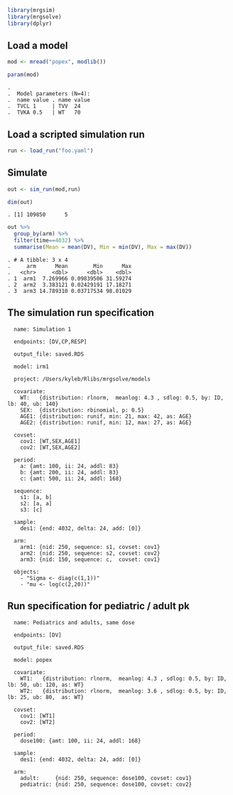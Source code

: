 ``` r
library(mrgsim)
library(mrgsolve)
library(dplyr)
```

Load a model
------------

``` r
mod <- mread("popex", modlib())

param(mod)
```

    . 
    .  Model parameters (N=4):
    .  name value . name value
    .  TVCL 1     | TVV  24   
    .  TVKA 0.5   | WT   70

Load a scripted simulation run
------------------------------

``` r
run <- load_run("foo.yaml")
```

Simulate
--------

``` r
out <- sim_run(mod,run)
```

``` r
dim(out)
```

    . [1] 109850      5

``` r
out %>%
  group_by(arm) %>% 
  filter(time==4032) %>%
  summarise(Mean = mean(DV), Min = min(DV), Max = max(DV))
```

    . # A tibble: 3 x 4
    .     arm      Mean        Min      Max
    .   <chr>     <dbl>      <dbl>    <dbl>
    . 1  arm1  7.269966 0.09839506 31.59274
    . 2  arm2  3.383121 0.02429191 17.18271
    . 3  arm3 14.789310 0.03717534 98.01029

The simulation run specification
--------------------------------

      name: Simulation 1
      
      endpoints: [DV,CP,RESP]
      
      output_file: saved.RDS
      
      model: irm1
      
      project: /Users/kyleb/Rlibs/mrgsolve/models
      
      covariate:
        WT:   {distribution: rlnorm,  meanlog: 4.3 , sdlog: 0.5, by: ID, lb: 40, ub: 140}
        SEX:  {distribution: rbinomial, p: 0.5}
        AGE1: {distribution: runif, min: 21, max: 42, as: AGE}
        AGE2: {distribution: runif, min: 12, max: 27, as: AGE}
      
      covset:
        cov1: [WT,SEX,AGE1]
        cov2: [WT,SEX,AGE2]
      
      period:
        a: {amt: 100, ii: 24, addl: 83}
        b: {amt: 200, ii: 24, addl: 83}
        c: {amt: 500, ii: 24, addl: 168}
      
      sequence:
        s1: [a, b]
        s2: [a, a]
        s3: [c]
      
      sample:
        des1: {end: 4032, delta: 24, add: [0]}
      
      arm:
        arm1: {nid: 250, sequence: s1, covset: cov1}
        arm2: {nid: 250, sequence: s2, covset: cov2}
        arm3: {nid: 150, sequence: c,  covset: cov1}
      
      objects:
        - "Sigma <- diag(c(1,1))"
        - "mu <- log(c(2,20))"

Run specification for pediatric / adult pk
------------------------------------------

      name: Pediatrics and adults, same dose
      
      endpoints: [DV]
      
      output_file: saved.RDS
      
      model: popex
      
      covariate:
        WT1:   {distribution: rlnorm,  meanlog: 4.3 , sdlog: 0.5, by: ID, lb: 50, ub: 120, as: WT}
        WT2:   {distribution: rlnorm,  meanlog: 3.6 , sdlog: 0.5, by: ID, lb: 25, ub: 80,  as: WT}
      
      covset:
        cov1: [WT1]
        cov2: [WT2]
      
      period:
        dose100: {amt: 100, ii: 24, addl: 168}
      
      sample:
        des1: {end: 4032, delta: 24, add: [0]}
      
      arm:
        adult:     {nid: 250, sequence: dose100, covset: cov1}
        pediatric: {nid: 250, sequence: dose100, covset: cov2}
